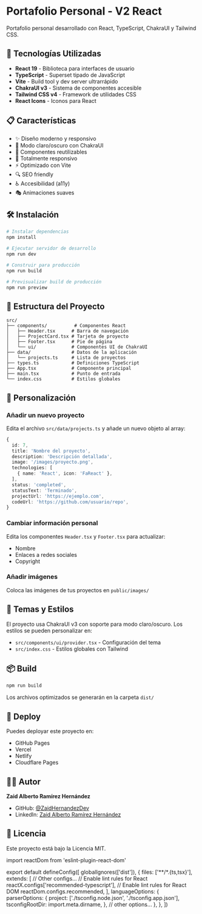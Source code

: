 # Portafolio Personal - V2 React

Portafolio personal desarrollado con React, TypeScript, ChakraUI y Tailwind CSS.

## 🚀 Tecnologías Utilizadas

- **React 19** - Biblioteca para interfaces de usuario
- **TypeScript** - Superset tipado de JavaScript
- **Vite** - Build tool y dev server ultrarrápido
- **ChakraUI v3** - Sistema de componentes accesible
- **Tailwind CSS v4** - Framework de utilidades CSS
- **React Icons** - Iconos para React

## 📋 Características

- ✨ Diseño moderno y responsivo
- 🎨 Modo claro/oscuro con ChakraUI
- 🎯 Componentes reutilizables
- 📱 Totalmente responsivo
- ⚡ Optimizado con Vite
- 🔍 SEO friendly
- ♿ Accesibilidad (a11y)
- 🎭 Animaciones suaves

## 🛠️ Instalación

```bash
# Instalar dependencias
npm install

# Ejecutar servidor de desarrollo
npm run dev

# Construir para producción
npm run build

# Previsualizar build de producción
npm run preview
```

## 📁 Estructura del Proyecto

```
src/
├── components/          # Componentes React
│   ├── Header.tsx      # Barra de navegación
│   ├── ProjectCard.tsx # Tarjeta de proyecto
│   ├── Footer.tsx      # Pie de página
│   └── ui/             # Componentes UI de ChakraUI
├── data/               # Datos de la aplicación
│   └── projects.ts     # Lista de proyectos
├── types.ts            # Definiciones TypeScript
├── App.tsx             # Componente principal
├── main.tsx            # Punto de entrada
└── index.css           # Estilos globales
```

## 📝 Personalización

### Añadir un nuevo proyecto

Edita el archivo `src/data/projects.ts` y añade un nuevo objeto al array:

```typescript
{
  id: 7,
  title: 'Nombre del proyecto',
  description: 'Descripción detallada',
  image: '/images/proyecto.png',
  technologies: [
    { name: 'React', icon: 'FaReact' },
  ],
  status: 'completed',
  statusText: 'Terminado',
  projectUrl: 'https://ejemplo.com',
  codeUrl: 'https://github.com/usuario/repo',
}
```

### Cambiar información personal

Edita los componentes `Header.tsx` y `Footer.tsx` para actualizar:
- Nombre
- Enlaces a redes sociales
- Copyright

### Añadir imágenes

Coloca las imágenes de tus proyectos en `public/images/`

## 🎨 Temas y Estilos

El proyecto usa ChakraUI v3 con soporte para modo claro/oscuro. Los estilos se pueden personalizar en:
- `src/components/ui/provider.tsx` - Configuración del tema
- `src/index.css` - Estilos globales con Tailwind

## 📦 Build

```bash
npm run build
```

Los archivos optimizados se generarán en la carpeta `dist/`

## 🚀 Deploy

Puedes deployar este proyecto en:
- GitHub Pages
- Vercel
- Netlify
- Cloudflare Pages

## 👨‍💻 Autor

**Zaid Alberto Ramírez Hernández**
- GitHub: [@ZaidHernandezDev](https://github.com/ZaidHernandezDev)
- LinkedIn: [Zaid Alberto Ramírez Hernández](https://www.linkedin.com/in/zaid-alberto-ramirez-hernandez-web-dev-jr/)

## 📄 Licencia

Este proyecto está bajo la Licencia MIT.

import reactDom from 'eslint-plugin-react-dom'

export default defineConfig([
  globalIgnores(['dist']),
  {
    files: ['**/*.{ts,tsx}'],
    extends: [
      // Other configs...
      // Enable lint rules for React
      reactX.configs['recommended-typescript'],
      // Enable lint rules for React DOM
      reactDom.configs.recommended,
    ],
    languageOptions: {
      parserOptions: {
        project: ['./tsconfig.node.json', './tsconfig.app.json'],
        tsconfigRootDir: import.meta.dirname,
      },
      // other options...
    },
  },
])
```
